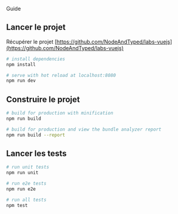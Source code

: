 Guide
## Lancer le projet

Récupérer le projet [https://github.com/NodeAndTyped/labs-vuejs](https://github.com/NodeAndTyped/labs-vuejs)

``` bash
# install dependencies
npm install

# serve with hot reload at localhost:8080
npm run dev
```

## Construire le projet
```bash
# build for production with minification
npm run build

# build for production and view the bundle analyzer report
npm run build --report
```

## Lancer les tests

```bash
# run unit tests
npm run unit

# run e2e tests
npm run e2e

# run all tests
npm test
```

